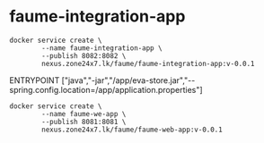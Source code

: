 # faume-integration-app

```text
docker service create \
        --name faume-integration-app \
        --publish 8082:8082 \
        nexus.zone24x7.lk/faume/faume-integration-app:v-0.0.1
```

ENTRYPOINT \["java","-jar","/app/eva-store.jar","--spring.config.location=/app/application.properties"\]



```text
docker service create \
        --name faume-we-app \
        --publish 8081:8081 \
        nexus.zone24x7.lk/faume/faume-web-app:v-0.0.1

```

